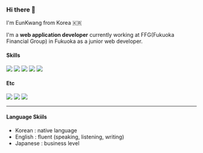 

### Hi there 👋

I'm EunKwang from Korea 🇰🇷

I'm a **web application developer** currently working at FFG(Fukuoka Financial Group) in Fukuoka as a junior web developer.

#### Skills

<img src="https://img.shields.io/badge/Spring Boot-6DB33F?style=flat-square&logo=springboot&logoColor=ffffff"/>
<img src="https://img.shields.io/badge/Android-3DDC84?style=flat-square&logo=android&logoColor=ffffff"/>
<img src="https://img.shields.io/badge/thymeleaf-005F0F?style=flat-square&logo=thymeleaf&logoColor=ffffff"/>
<img src="https://img.shields.io/badge/java-007396?style=flat-square&logo=java&logoColor=ffffff"/>
<img src="https://img.shields.io/badge/javascript-F7DF1E?style=flat-square&logo=javascript&logoColor=ffffff"/>

#### Etc
<img src="https://img.shields.io/badge/aws-232F3E?style=flat-square&logo=amazonaws&logoColor=ffffff"/>
<img src="https://img.shields.io/badge/docker-2496ED?style=flat-square&logo=docker&logoColor=ffffff"/>
<img src="https://img.shields.io/badge/git-F05032?style=flat-square&logo=git&logoColor=ffffff"/>

---

#### Language Skiils

- Korean : native language
- English : fluent (speaking, listening, writing)
- Japanese : business level

